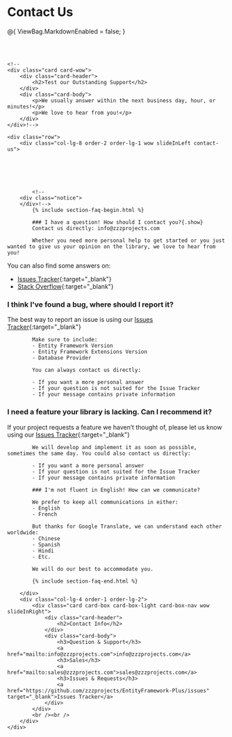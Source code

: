 # Contact Us

@{
    ViewBag.MarkdownEnabled = false;
}
<div class="container " style="margin-top: 60px;">

    <!--
    <div class="card card-wow">
        <div class="card-header">
            <h2>Test our Outstanding Support</h2>
        </div>
        <div class="card-body">
            <p>We usually answer within the next business day, hour, or minutes!</p>
            <p>We love to hear from you!</p>
        </div>
    </div>!-->

    <div class="row">
        <div class="col-lg-8 order-2 order-lg-1 wow slideInLeft contact-us">






            <!--
        <div class="notice">
        </div>!-->
            {% include section-faq-begin.html %}

            ### I have a question! How should I contact you?{.show}
            Contact us directly: info@zzzprojects.com

            Whether you need more personal help to get started or you just wanted to give us your opinion on the library, we love to hear from you!

You can also find some answers on:
- [Issues Tracker](https://github.com/zzzprojects/EntityFramework-Plus/issues){:target="_blank"}
- [Stack Overflow](https://stackoverflow.com/questions/tagged/entity-framework-plus){:target="_blank"}

### I think I've found a bug, where should I report it?
The best way to report an issue is using our [Issues Tracker](https://github.com/zzzprojects/EntityFramework-Plus/issues){:target="_blank"}

            Make sure to include:
            - Entity Framework Version
            - Entity Framework Extensions Version
            - Database Provider

            You can always contact us directly:

            - If you want a more personal answer
            - If your question is not suited for the Issue Tracker
            - If your message contains private information

### I need a feature your library is  lacking. Can I recommend it?
If your project requests a feature we haven’t thought of, please let us know using our [Issues Tracker](https://github.com/zzzprojects/EntityFramework-Plus/issues){:target="_blank"}

            We will develop and implement it as soon as possible, sometimes the same day. You could also contact us directly:

            - If you want a more personal answer
            - If your question is not suited for the Issue Tracker
            - If your message contains private information

            ### I'm not fluent in English! How can we communicate?

            We prefer to keep all communications in either:
            - English
            - French

            But thanks for Google Translate, we can understand each other worldwide:
            - Chinese
            - Spanish
            - Hindi
            - Etc.

            We will do our best to accommodate you.

            {% include section-faq-end.html %}

        </div>
        <div class="col-lg-4 order-1 order-lg-2">
            <div class="card card-box card-box-light card-box-nav wow slideInRight">
                <div class="card-header">
                    <h2>Contact Info</h2>
                </div>
                <div class="card-body">
                    <h3>Question & Support</h3>
                    <a href="mailto:info@zzzprojects.com">info@zzzprojects.com</a>
                    <h3>Sales</h3>
                    <a href="mailto:sales@zzzprojects.com">sales@zzzprojects.com</a>
                    <h3>Issues & Requests</h3>
                    <a href="https://github.com/zzzprojects/EntityFramework-Plus/issues" target="_blank">Issues Tracker</a>
                </div>
            </div>
            <br /><br />
        </div>
    </div>
</div>